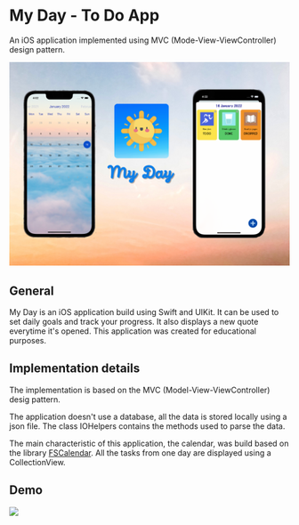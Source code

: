 # My Day - To Do App

An iOS application implemented using MVC (Mode-View-ViewController) design pattern.

![](https://github.com/IonelaTurcuman/MyDayApp/blob/main/MyDay/banner.png)

## General

My Day is an iOS application build using Swift and UIKit. It can be used to set daily goals and track your progress. It also displays a new quote everytime it's opened. This application was created for educational purposes.


## Implementation details

The implementation is based on the MVC (Model-View-ViewController) desig pattern. 

The application doesn't use a database, all the data is stored locally using a json file. The class IOHelpers contains the methods used to parse the data.

The main characteristic of this application, the calendar, was build based on the library [FSCalendar](https://github.com/WenchaoD/FSCalendar). All the tasks from one day are displayed using a CollectionView.


## Demo

![](https://github.com/IonelaTurcuman/MyDayApp/blob/main/MyDay/gifdemo.gif)

